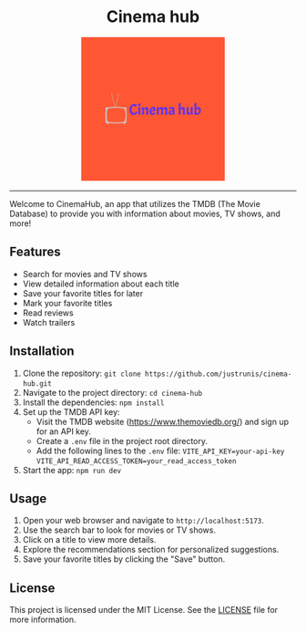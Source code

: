 <div align="center">
<h1>Cinema hub</h1>
   <img src="cinema-hub/src/assets/png/logo-color.png" alt="CinemaHub Logo" width="50%" height="50%">
</div>
<hr>
Welcome to CinemaHub, an app that utilizes the TMDB (The Movie Database) to provide you with information about movies, TV shows, and more!

## Features

- Search for movies and TV shows
- View detailed information about each title
- Save your favorite titles for later
- Mark your favorite titles
- Read reviews
- Watch trailers

## Installation

1. Clone the repository: `git clone https://github.com/justrunis/cinema-hub.git`
2. Navigate to the project directory: `cd cinema-hub`
3. Install the dependencies: `npm install`
4. Set up the TMDB API key:
   - Visit the TMDB website (https://www.themoviedb.org/) and sign up for an API key.
   - Create a `.env` file in the project root directory.
   - Add the following lines to the `.env` file:
     `VITE_API_KEY=your-api-key VITE_API_READ_ACCESS_TOKEN=your_read_access_token`
5. Start the app: `npm run dev`

## Usage

1. Open your web browser and navigate to `http://localhost:5173`.
2. Use the search bar to look for movies or TV shows.
3. Click on a title to view more details.
4. Explore the recommendations section for personalized suggestions.
5. Save your favorite titles by clicking the "Save" button.

## License

This project is licensed under the MIT License. See the [LICENSE](LICENSE) file for more information.
